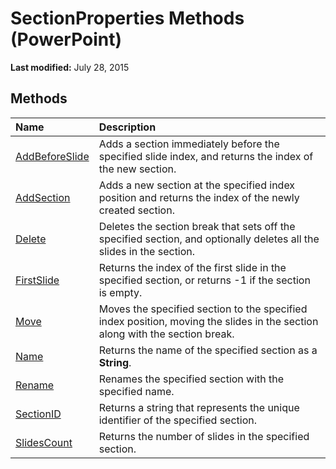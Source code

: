 
# SectionProperties Methods (PowerPoint)

 **Last modified:** July 28, 2015


## Methods



|**Name**|**Description**|
|:-----|:-----|
| [AddBeforeSlide](ad11901c-3e64-7c08-ae89-a1285a6fa075.md)|Adds a section immediately before the specified slide index, and returns the index of the new section.|
| [AddSection](bdad42c8-0d2b-91cc-67c5-452abe28d658.md)|Adds a new section at the specified index position and returns the index of the newly created section.|
| [Delete](5a102ee7-60a1-64b1-db6c-6ba84447dd12.md)|Deletes the section break that sets off the specified section, and optionally deletes all the slides in the section.|
| [FirstSlide](136be75f-7932-8f91-767a-3eda127e47af.md)|Returns the index of the first slide in the specified section, or returns -1 if the section is empty.|
| [Move](f414c836-09ed-3f82-4158-fa4291c0d931.md)|Moves the specified section to the specified index position, moving the slides in the section along with the section break.|
| [Name](d90b7585-929e-b7a2-ec53-081c5a579d08.md)|Returns the name of the specified section as a  **String**.|
| [Rename](b1e7428e-c7ee-04b8-1f09-246fe3e7fe6f.md)|Renames the specified section with the specified name.|
| [SectionID](eec3a584-8f97-ae9f-9630-0b34964a5c02.md)|Returns a string that represents the unique identifier of the specified section.|
| [SlidesCount](7c24d63b-b8e0-c0f0-2615-1ba13d69d6d8.md)|Returns the number of slides in the specified section.|
